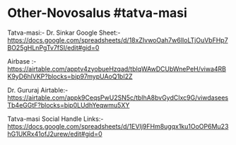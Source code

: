 # Other-Novosalus #tatva-masi

Tatva-masi:- Dr. Sinkar Google Sheet:-    https://docs.google.com/spreadsheets/d/18xZIvwoOah7w6lIoLTjOuVbFHp7BO25gHLnPgTv7fSI/edit#gid=0

Airbase :-                         https://airtable.com/apptv4zyobueHzqad/tblqWAwDCUbWnePeH/viwa4RBK9yD6hlVKP?blocks=bip97mypUAoQ1bI2Z

Dr. Gururaj Airtable:-            https://airtable.com/appk9CeqsPwU2SN5c/tblhA8bvGydCIxc9G/viwdaseesTb4eGGtF?blocks=bip0LUdhYeqwmu5XY

Tatva-masi Social Handle Links:-  https://docs.google.com/spreadsheets/d/1EVIj9FHm8ugqx1ku1OoOP6Mu23hG1UKRx41ofJ2urew/edit#gid=0

